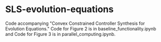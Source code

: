 # SLS-evolution-equations
Code accompanying "Convex Constrained Controller Synthesis for Evolution Equations." Code for Figure 2 is in baseline_functionality.ipynb and Code for Figure 3 is in parallel_computing.ipynb.


